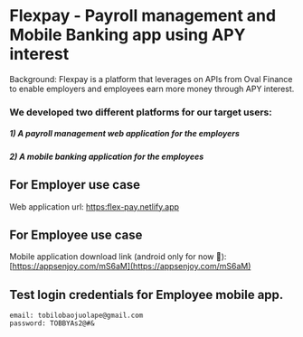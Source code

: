 # Flexpay - Payroll management and Mobile Banking app using APY interest

Background: Flexpay is a platform that leverages on APIs from Oval Finance to enable employers and employees earn more money through APY interest.

### We developed two different platforms for our target users: 
##### 1) A payroll management web application for the employers 
##### 2) A mobile banking application for the employees 

## For Employer use case
Web application url: [https:flex-pay.netlify.app](https://flex-pay.netlify.app)

## For Employee use case

Mobile application download link (android only for now 🥺): [https://appsenjoy.com/mS6aM](https://appsenjoy.com/mS6aM)


## Test login credentials for Employee mobile app.

```
email: tobilobaojuolape@gmail.com
password: TOBBYAs2@#&
```
